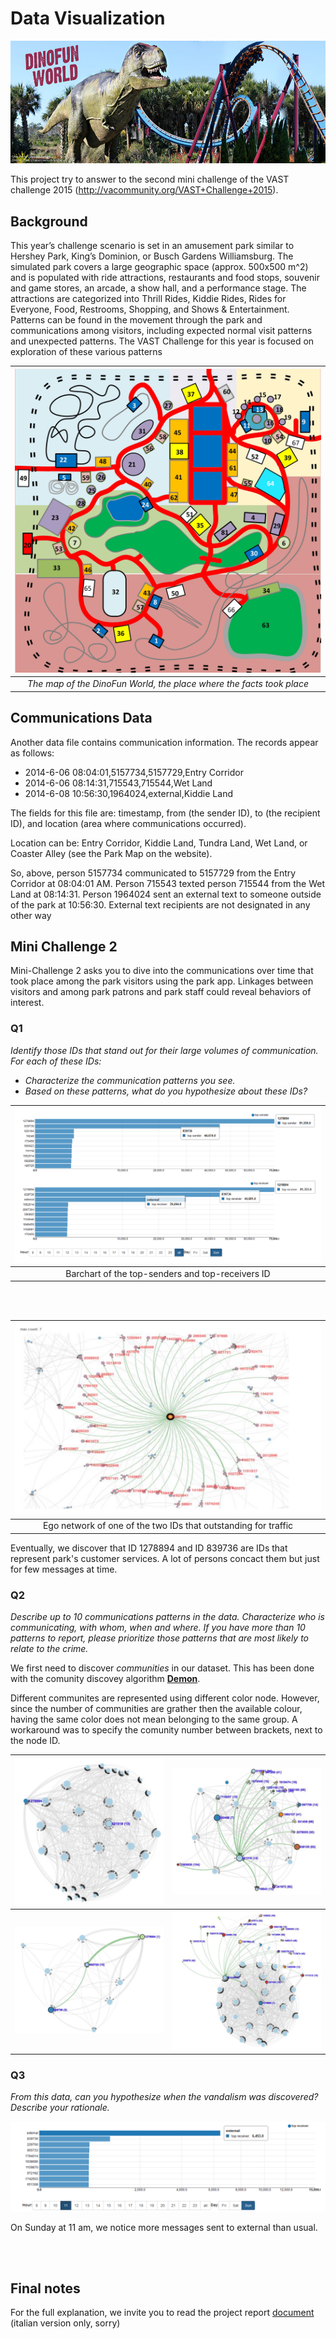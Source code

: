 # Data Visualization

![logo](documents/dinofunworldwebsite/dinofunworld/wp-content/uploads/2015/04/dinofunworldbanner.jpg)

This project try to answer to the second mini challenge of the  VAST challenge 2015 (http://vacommunity.org/VAST+Challenge+2015).

## Background

This year’s challenge scenario is set in an amusement park similar to Hershey Park, King’s Dominion, or Busch Gardens Williamsburg.  The simulated park covers a large geographic space (approx. 500x500 m^2) and is populated with ride attractions, restaurants and food stops, souvenir and game stores, an arcade, a show hall, and a performance stage.  The attractions are categorized into Thrill Rides, Kiddie Rides, Rides for Everyone, Food, Restrooms, Shopping, and Shows & Entertainment.\
Patterns can be found in the movement through the park and communications among visitors, including expected normal visit patterns and unexpected patterns.  The VAST Challenge for this year is focused on exploration of these various patterns

| ![park map](documents/Auxiliary&#32;Files/Park&#32;Map.jpg) |
|:--:|
| *The map of the DinoFun World, the place where the facts took place* |

## Communications Data
Another data file contains communication information. The records appear as follows:

- 2014-6-06 08:04:01,5157734,5157729,Entry Corridor
- 2014-6-06 08:14:31,715543,715544,Wet Land
- 2014-6-08 10:56:30,1964024,external,Kiddie Land

The fields for this file are: timestamp, from (the sender ID), to (the recipient ID), and location (area where communications occurred).

Location can be: Entry Corridor, Kiddie Land, Tundra Land, Wet Land, or Coaster Alley (see the Park Map on the website). 

So, above, person 5157734 communicated to 5157729 from the Entry Corridor at 08:04:01 AM. Person 715543 texted person 715544 from the Wet Land at 08:14:31. Person 1964024 sent an external text to someone outside of the park at 10:56:30. External text recipients are not designated in any other way


## Mini Challenge 2

Mini-Challenge 2 asks you to dive into the communications over time that took place among the park visitors using the park app. Linkages between visitors and among park patrons and park staff could reveal behaviors of interest.

### Q1
*Identify those IDs that stand out for their large volumes of communication. For each of these IDs:*
   * *Characterize the communication patterns you see.*
   * *Based on these patterns, what do you hypothesize about these IDs?*
  
| ![barchart](documents/Auxiliary&#32;Files/barchart.png) |
|:--:|
| Barchart of the top-senders and top-receivers ID|

<br>
<br>

| ![egonetwork customer service](documents/Auxiliary&#32;Files/egonetworkCustomerService.png) |
|:--:|
| Ego network of one of the two IDs that outstanding for traffic |

Eventually, we discover that ID 1278894 and ID 839736 are IDs that represent park's customer services. A lot of persons concact them but just for few messages at time.

### Q2

*Describe up to 10 communications patterns in the data. Characterize who is communicating, with whom, when and where. If you have more than 10 patterns to report, please prioritize those patterns that are most likely to relate to the crime.*

We first need to discover *communities* in our dataset. This has been done with the comunity discovey algorithm [**Demon**](https://github.com/GiulioRossetti/DEMON).

Different communites are represented using different color node. However, since the number of communities are grather then the available colour, having the same color does not mean belonging to the same group. A workaround was to specify the comunity number between brackets, next to the node ID.

| ![shy](documents/Auxiliary&#32;Files/shy.png) | ![comunicator](documents/Auxiliary&#32;Files/comunicator.png) |
|:--:|:--:|
| ![alone pattern](documents/Auxiliary&#32;Files/alone.png) | ![mixed](documents/Auxiliary&#32;Files/mixed.png) |

### Q3

*From this data, can you hypothesize when the vandalism was discovered? Describe your rationale.*

![vandalism](documents/Auxiliary&#32;Files/vandalism.png)

On Sunday at 11 am, we notice more messages sent to external than usual.

<br>
<br>

## Final notes

For the full explanation, we invite you to read the project report [document](https://github.com/ettorepuccetti/DataVisualization/blob/master/documents/Auxiliary%20Files/report%20visual%20puccetti%20copy.pdf) (italian version only, sorry)